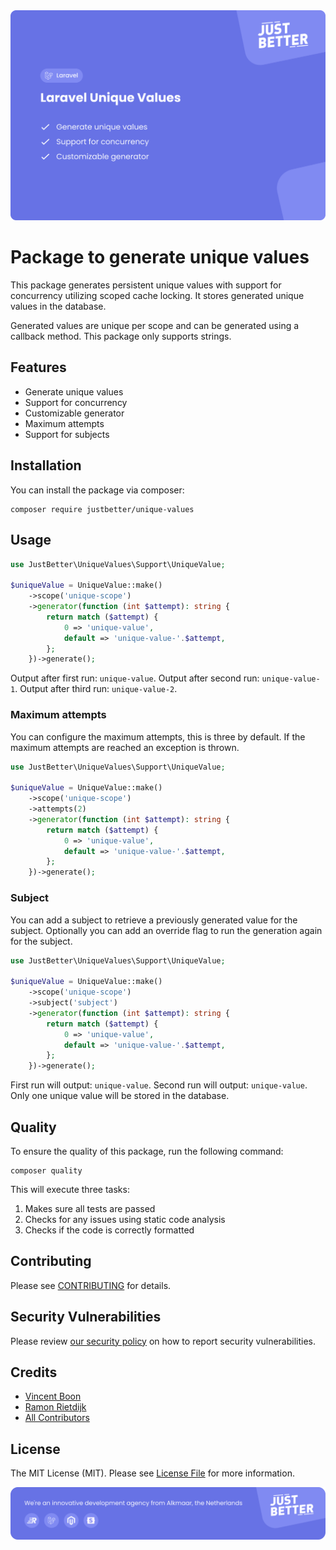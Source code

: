 <a href="https://github.com/justbetter/laravel-unique-values" title="JustBetter">
    <img src="./art/banner.svg" alt="Laravel Unique Values Banner">
</a>

# Package to generate unique values

This package generates persistent unique values with support for concurrency utilizing scoped cache locking.
It stores generated unique values in the database.

Generated values are unique per scope and can be generated using a callback method.
This package only supports strings.

## Features

- Generate unique values
- Support for concurrency
- Customizable generator
- Maximum attempts
- Support for subjects

## Installation

You can install the package via composer:

```shell
composer require justbetter/unique-values
```

## Usage

```php
use JustBetter\UniqueValues\Support\UniqueValue;

$uniqueValue = UniqueValue::make()
    ->scope('unique-scope')
    ->generator(function (int $attempt): string {
        return match ($attempt) {
            0 => 'unique-value',
            default => 'unique-value-'.$attempt,
        };
    })->generate();
```

Output after first run: `unique-value`.
Output after second run: `unique-value-1`.
Output after third run: `unique-value-2`.

### Maximum attempts

You can configure the maximum attempts, this is three by default.
If the maximum attempts are reached an exception is thrown.

```php
use JustBetter\UniqueValues\Support\UniqueValue;

$uniqueValue = UniqueValue::make()
    ->scope('unique-scope')
    ->attempts(2)
    ->generator(function (int $attempt): string {
        return match ($attempt) {
            0 => 'unique-value',
            default => 'unique-value-'.$attempt,
        };
    })->generate();
```

### Subject

You can add a subject to retrieve a previously generated value for the subject.
Optionally you can add an override flag to run the generation again for the subject.


```php
use JustBetter\UniqueValues\Support\UniqueValue;

$uniqueValue = UniqueValue::make()
    ->scope('unique-scope')
    ->subject('subject')
    ->generator(function (int $attempt): string {
        return match ($attempt) {
            0 => 'unique-value',
            default => 'unique-value-'.$attempt,
        };
    })->generate();
```

First run will output: `unique-value`.
Second run will output: `unique-value`.
Only one unique value will be stored in the database.

## Quality

To ensure the quality of this package, run the following command:

```shell
composer quality
```

This will execute three tasks:

1. Makes sure all tests are passed
2. Checks for any issues using static code analysis
3. Checks if the code is correctly formatted

## Contributing

Please see [CONTRIBUTING](.github/CONTRIBUTING.md) for details.

## Security Vulnerabilities

Please review [our security policy](../../security/policy) on how to report security vulnerabilities.

## Credits

- [Vincent Boon](https://github.com/VincentBean)
- [Ramon Rietdijk](http://github.com/ramonrietdijk)
- [All Contributors](../../contributors)

## License

The MIT License (MIT). Please see [License File](LICENSE) for more information.

<a href="https://justbetter.nl" title="JustBetter">
    <img src="./art/footer.svg" alt="Laravel Unique Values footer">
</a>
